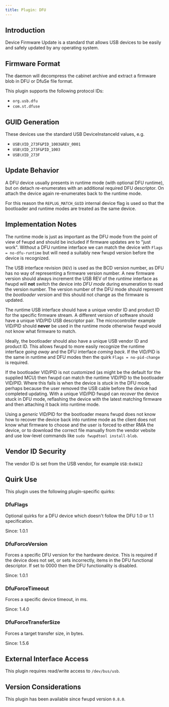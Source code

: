 ```yaml
---
title: Plugin: DFU
---
```


## Introduction

Device Firmware Update is a standard that allows USB devices to be easily and
safely updated by any operating system.

## Firmware Format

The daemon will decompress the cabinet archive and extract a firmware blob in
DFU or DfuSe file format.

This plugin supports the following protocol IDs:

* `org.usb.dfu`
* `com.st.dfuse`

## GUID Generation

These devices use the standard USB DeviceInstanceId values, e.g.

* `USB\VID_273F&PID_1003&REV_0001`
* `USB\VID_273F&PID_1003`
* `USB\VID_273F`

## Update Behavior

A DFU device usually presents in runtime mode (with optional DFU runtime), but
on detach re-enumerates with an additional required DFU descriptor. On attach
the device again re-enumerates back to the runtime mode.

For this reason the `REPLUG_MATCH_GUID` internal device flag is used so that
the bootloader and runtime modes are treated as the same device.

## Implementation Notes

The runtime mode is just as important as the DFU mode from the point of view of
fwupd and should be included if firmware updates are to "just work". Without a
DFU runtime interface we can match the device with `Flags = no-dfu-runtime` but
will need a suitably new fwupd version before the device is recognized.

The USB interface revision (`REV`) is used as the BCD version number, as DFU has
no way of representing a firmware version number. A new firmware version should
always increment the USB REV of the *runtime* interface as fwupd will **not** switch
the device into *DFU mode* during enumeration to read the version number.
The version number of the DFU mode should represent the *bootloader version* and
this should not change as the firmware is updated.

The runtime USB interface should have a unique vendor ID and product ID for the
specific firmware stream. A different version of software should have a unique
VID/PID USB descriptor pair. The microcontroller example VID/PID should **never**
be used in the runtime mode otherwise fwupd would not know what firmware to match.

Ideally, the bootloader should also have a unique USB vendor ID and product ID.
This allows fwupd to more easily recognize the runtime interface *going away* and
the DFU interface *coming back*. If the VID/PID is the same in runtime and DFU
modes then the quirk `Flags = no-pid-change` is required.

If the bootloader VID/PID is not customized (as might be the default for the supplied
MCU) then fwupd can match the runtime VID/PID to the bootloader VID/PID. Where this
fails is when the device is *stuck* in the DFU mode, perhaps because the user removed
the USB cable before the device had completed updating.
With a unique VID/PID fwupd can *recover* the device stuck in DFU mode, reflashing the
device with the latest matching firmware and then attaching it back into runtime mode.

Using a *generic* VID/PID for the bootloader means fwupd does not know how to recover
the device back into runtime mode as the client does not know what firmware to choose
and the user is forced to either RMA the device, or to download the correct file manually
from the vendor vebsite and use low-level commands like `sudo fwupdtool install-blob`.

## Vendor ID Security

The vendor ID is set from the USB vendor, for example `USB:0x0A12`

## Quirk Use

This plugin uses the following plugin-specific quirks:

### DfuFlags

Optional quirks for a DFU device which doesn't follow the DFU 1.0 or 1.1 specification.

Since: 1.0.1

### DfuForceVersion

Forces a specific DFU version for the hardware device. This is required if the device does not set, or sets incorrectly, items in the DFU functional descriptor.
If set to 0000 then the DFU functionality is disabled.

Since: 1.0.1

### DfuForceTimeout

Forces a specific device timeout, in ms.

Since: 1.4.0

### DfuForceTransferSize

Forces a target transfer size, in bytes.

Since: 1.5.6

## External Interface Access

This plugin requires read/write access to `/dev/bus/usb`.

## Version Considerations

This plugin has been available since fwupd version `0.8.0`.
